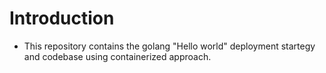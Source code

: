 # Introduction
- This repository contains the golang "Hello world" deployment startegy and codebase using containerized approach.
